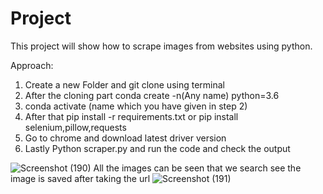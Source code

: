 # Project

This project will show how to scrape images from websites using python.

Approach:
1) Create a new Folder and git clone using terminal
2) After the cloning part conda create -n(Any name) python=3.6
3) conda activate (name which you have given in step 2)
4) After that pip install -r requirements.txt or pip install selenium,pillow,requests
5) Go to chrome and download latest driver version
6) Lastly Python scraper.py and run the code and check the output

![Screenshot (190)](https://user-images.githubusercontent.com/88348756/219866733-b635c6a3-13c1-4199-a9b6-0db0ef66dd7c.png)
All the images can be seen that we search
see the image is saved after taking the url
![Screenshot (191)](https://user-images.githubusercontent.com/88348756/219866816-283117c8-b30c-4389-b6c7-f4d96e694c6b.png)
